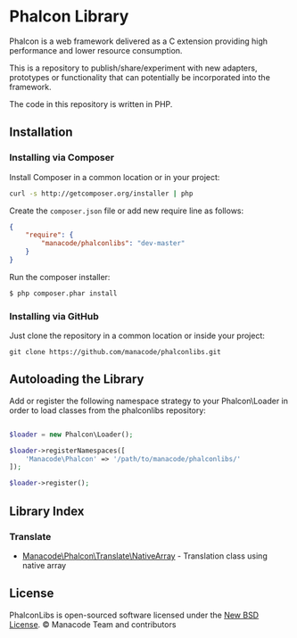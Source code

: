 # Phalcon Library
Phalcon is a web framework delivered as a C extension providing high performance and lower resource consumption.

This is a repository to publish/share/experiment with new adapters, prototypes or functionality that can potentially be incorporated into the framework.

The code in this repository is written in PHP.

## Installation

### Installing via Composer

Install Composer in a common location or in your project:

```bash
curl -s http://getcomposer.org/installer | php
```

Create the `composer.json` file or add new require line as follows:

```json
{
    "require": {
        "manacode/phalconlibs": "dev-master"
    }
}
```

Run the composer installer:

```bash
$ php composer.phar install
```

### Installing via GitHub

Just clone the repository in a common location or inside your project:

```
git clone https://github.com/manacode/phalconlibs.git
```

## Autoloading the Library

Add or register the following namespace strategy to your Phalcon\Loader in order
to load classes from the phalconlibs repository:

```php

$loader = new Phalcon\Loader();

$loader->registerNamespaces([
    'Manacode\Phalcon' => '/path/to/manacode/phalconlibs/'
]);

$loader->register();
```

## Library Index

### Translate
* [Manacode\Phalcon\Translate\NativeArray](https://github.com/manacode/phalconlibs/blob/master/Translate/NativeArray.php) - Translation class using native array

## License

PhalconLibs is open-sourced software licensed under the [New BSD License](https://github.com/manacode/phalconlibs/blob/master/LICENSE). © Manacode Team and contributors
